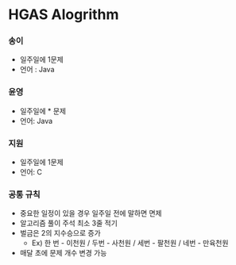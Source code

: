 # HGAS Alogrithm

### 송이

- 일주일에 1문제
- 언어 : Java



### 윤영

- 일주일에 * 문제
- 언어: Java



### 지원

- 일주일에 1문제
- 언어: C



### 공통 규칙

- 중요한 일정이 있을 경우 일주일 전에 말하면 면제
- 알고리즘 풀이 주석 최소 3줄 적기
- 벌금은 2의 지수승으로 증가
  - Ex) 한 번 - 이천원 / 두번 - 사천원 / 세번 - 팔천원 / 네번 - 만육천원
- 매달 초에 문제 개수 변경 가능